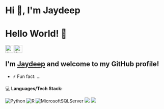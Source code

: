 # Hi 👋, I'm Jaydeep 

# Hello World! 👋


<a href="https://www.linkedin.com/in/9596-jaydeep-patel/">
  <img align="left" alt="Jaydeep's Linkedin" width="25px" src="https://cdn.jsdelivr.net/npm/simple-icons@v3/icons/linkedin.svg" />
</a>
<a href="https://github.com/Jaydeep9596">
  <img align="left" alt="Jaydeep's Github" width="25px" src="https://cdn.jsdelivr.net/npm/simple-icons@v3/icons/github.svg" />
</a>
<br />

## I'm [**Jaydeep**](https://www.linkedin.com/in/9596-jaydeep-patel/) and welcome to my GitHub profile!

- ⚡ Fun fact: ...
 
💻  **Languages/Tech Stack:** 

![Python](https://img.shields.io/badge/python-3670A0?style=for-the-badge&logo=python&logoColor=ffdd54) ![R](https://img.shields.io/badge/r-%23276DC3.svg?style=for-the-badge&logo=r&logoColor=white) ![MicrosoftSQLServer](https://img.shields.io/badge/Microsoft%20SQL%20Sever-CC2927?style=for-the-badge&logo=microsoft%20sql%20server&logoColor=white)  <img src="https://img.shields.io/badge/PowerBI-F2C811?style=for-the-badge&logo=Power%20BI&logoColor=white">  <img src="https://img.shields.io/badge/Jupyter-F37626.svg?&style=for-the-badge&logo=Jupyter&logoColor=white">  


